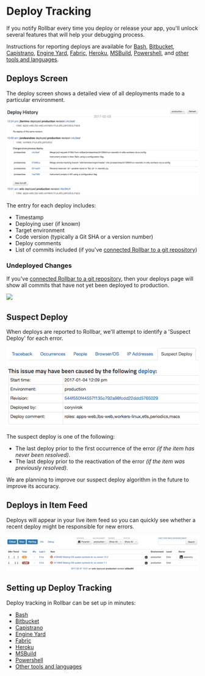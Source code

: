 # Deploy Tracking

If you notify Rollbar every time you deploy or release your app, you'll unlock several features that will help your debugging process.

Instructions for reporting deploys are available for [Bash](/docs/deploys/bash/), [Bitbucket](docs/bitbucket/#bitbucket-pipelines), [Capistrano](/docs/deploys/capistrano), [Engine Yard](/docs/deploys/engineyard/), [Fabric](/docs/deploys/fabric/), [Heroku](/docs/deploys/heroku), [MSBuild](/docs/deploys/msbuild), [Powershell](/docs/deploys/powershell), and [other tools and languages](/docs/api/deploys/#record-create-a-deploy).

## Deploys Screen

The deploy screen shows a detailed view of all deployments made to a particular environment.

![](../images/guides/deploys/deploy-screen.png)

The entry for each deploy includes:

* Timestamp
* Deploying user (if known)
* Target environment
* Code version (typically a Git SHA or a version number)
* Deploy comments
* List of commits included (if you've [connected Rollbar to a git repository](/docs/source-control/))

### Undeployed Changes

If you've [connected Rollbar to a git repository](/docs/source-control/), then your deploys page will show all commits that have not yet been deployed to production.

![](../images/guides/source-control/undeployed_changes.png)

## Suspect Deploy

When deploys are reported to Rollbar, we'll attempt to identify a 'Suspect Deploy' for each error.

![](../images/guides/deploys/suspect-deploy.png)

The suspect deploy is one of the following:

* The last deploy prior to the first occurrence of the error _(if the item has never been resolved)_.
* The last deploy prior to the reactivation of the error _(if the item was previously resolved)_.

We are planning to improve our suspect deploy algorithm in the future to improve its accuracy.

## Deploys in Item Feed

Deploys will appear in your live item feed so you can quickly see whether a recent deploy might be responsible for new errors.

![](../images/guides/deploys/deploy-items.png)

## Setting up Deploy Tracking

Deploy tracking in Rollbar can be set up in minutes:

* [Bash](/docs/deploys/bash/)
* [Bitbucket](docs/bitbucket/#bitbucket-pipelines)
* [Capistrano](/docs/deploys/capistrano)
* [Engine Yard](/docs/deploys/engineyard/)
* [Fabric](/docs/deploys/fabric/)
* [Heroku](/docs/deploys/heroku)
* [MSBuild](/docs/deploys/msbuild)
* [Powershell](/docs/deploys/powershell)
* [Other tools and languages](/docs/api/deploys/#record-create-a-deploy)
